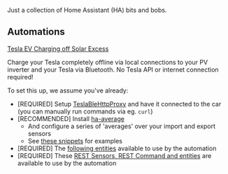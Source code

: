 Just a collection of Home Assistant (HA) bits and bobs.

## Automations
[Tesla EV Charging off Solar Excess](blueprints/tesla_ev_solar_excess_charging.yaml)

Charge your Tesla completely offline via local connections to your PV inverter and your Tesla via Bluetooth. No Tesla API or internet connection required!

To set this up, we assume you've already:
* [REQUIRED] Setup [TeslaBleHttpProxy](https://github.com/wimaha/TeslaBleHttpProxy) and have it connected to the car (you can manually run commands via eg. `curl`)
* [RECOMMENDED] Install [ha-average](https://github.com/Limych/ha-average)
  * And configure a series of 'averages' over your import and export sensors
  * See [these snippets](snippets/tesla_ev_solar_averages.yaml) for examples
* [REQUIRED] The [following entities](snippets/tesla_ev_charging_required_entities.yaml) available to use by the automation
* [REQUIRED] These [REST Sensors, REST Command and entities](snippets/tesla_ev_rest_sensors.yaml) are available to use by the automation
